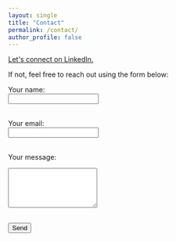 ```yaml
---
layout: single
title: "Contact"
permalink: /contact/
author_profile: false
---
```

<a href="https://linkedin.com/in/vincent-olago" target="_blank" rel="noopener noreferrer">Let's connect on LinkedIn.</a>



If not, feel free to reach out using the form below:

<form action="https://formspree.io/f/xnnvparb" method="POST">
  <label for="name">Your name:</label><br>
  <input type="text" name="name" required><br><br>

  <label for="email">Your email:</label><br>
  <input type="email" name="_replyto" required><br><br>

  <label for="message">Your message:</label><br>
  <textarea name="message" rows="5" required></textarea><br><br>

  <button type="submit">Send</button>
</form>
